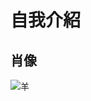 # 自我介紹
## 肖像
![羊](https://i.guim.co.uk/img/media/22bed68981e92d7a9ff204ed7d7f5776a16468fe/1933_1513_3623_2173/master/3623.jpg?width=1200&height=1200&quality=85&auto=format&fit=crop&s=b7545d644ba9f6bcc673a8bdf6d7db83)

